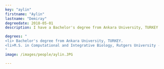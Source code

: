 ```yaml
---
key: "aylin"
firstname: "Aylin"
lastname: "Demiray"
degreedate: 2018-05-01
description: I have a Bachelor's degree from Ankara University, TURKEY. I finished my M.S. in Dr. Piccoli's lab on Computational and Integrative Biology. I am interested in animal genetics and immunogenetics. I improved my computational and programming skills in his lab. I work for the Republic of Turkey Ministry of Agriculture and Forestry. <a href="mailto:aylin.demiray06@gmail.com">Email Me</a>

degrees: "
<li> Bachelor's degree from Ankara University, TURKEY.
<li>M.S. in Computational and Integrative Biology, Rutgers University - Camden, NJ, USA.</li>
"
image: /images/people/aylin.JPG

---
```

